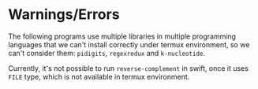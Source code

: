 # Warnings/Errors 

The following programs use multiple libraries in multiple programming languages that we can't install correctly under termux environment, so we can't consider them: `pidigits`, `regexredux` and `k-nucleotide`.

Currently, it's not possible to run `reverse-complement` in swift, once it uses `FILE` type, which is not available in termux environment.